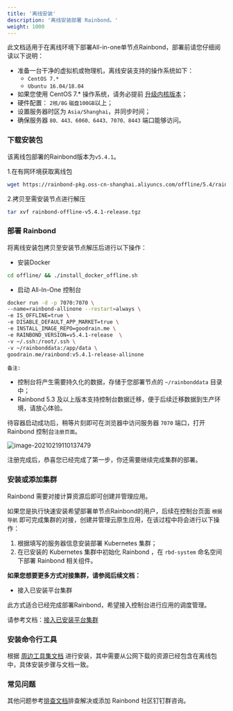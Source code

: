 ```yaml
---
title: '离线安装'
description: '离线安装部署 Rainbond。'
weight: 1000
---
```



此文档适用于在离线环境下部署All-in-one单节点Rainbond，部署前请您仔细阅读以下说明：

- 准备一台干净的虚拟机或物理机，离线安装支持的操作系统如下：
  -  `CentOS 7.*` 
  -  `Ubuntu 16.04/18.04` 
- 如果您使用 CentOS 7.* 操作系统，请务必提前 [升级内核版本](https://t.goodrain.com/t/topic/1305)；
- 硬件配置： `2核/8G` `磁盘100GB`以上；
- 设置服务器时区为 `Asia/Shanghai`，并同步时间；
- 确保服务器 `80、443、6060、6443、7070、8443` 端口能够访问。


### 下载安装包

该离线包部署的Rainbond版本为`v5.4.1`。

1.在有网环境获取离线包

```bash
wget https://rainbond-pkg.oss-cn-shanghai.aliyuncs.com/offline/5.4/rainbond-offline-v5.4.1-release.tgz
```

2.拷贝至需安装节点进行解压

```bash
tar xvf rainbond-offline-v5.4.1-release.tgz
```
### 部署 Rainbond

将离线安装包拷贝至安装节点解压后进行以下操作：

- 安装Docker

```bash
cd offline/ && ./install_docker_offline.sh
```

- 启动 All-In-One 控制台

```bash
docker run -d -p 7070:7070 \
--name=rainbond-allinone --restart=always \
-e IS_OFFLINE=true \
-e DISABLE_DEFAULT_APP_MARKET=true \
-e INSTALL_IMAGE_REPO=goodrain.me \
-e RAINBOND_VERSION=v5.4.1-release  \
-v ~/.ssh:/root/.ssh \
-v ~/rainbonddata:/app/data \
goodrain.me/rainbond:v5.4.1-release-allinone
```

`备注:`

- 控制台将产生需要持久化的数据，存储于您部署节点的 `~/rainbonddata` 目录中；
- Rainbond 5.3 及以上版本支持控制台数据迁移，便于后续迁移数据到生产环境，请放心体验。


待容器启动成功后，稍等片刻即可在浏览器中访问服务器 `7070` 端口，打开 Rainbond 控制台`注册页面`。

![image-20210219110137479](https://static.goodrain.com/images/5.3/regist.png)

注册完成后，恭喜您已经完成了第一步，你还需要继续完成集群的部署。

### 安装或添加集群

Rainbond 需要对接计算资源后即可创建并管理应用。

如果您是执行快速安装希望部署单节点Rainbond的用户，后续在控制台页面 `根据导航` 即可完成集群的对接，创建并管理云原生应用，在该过程中将会进行以下操作：

1. 根据填写的服务器信息安装部署 Kubernetes 集群；
2. 在已安装的 Kubernetes 集群中初始化 Rainbond ，在 `rbd-system` 命名空间下部署 Rainbond 相关组件。

**如果您想要更多方式对接集群，请参阅后续文档：**


- 接入已安装平台集群

此方式适合已经完成部署Rainbond，希望接入控制台进行应用的调度管理。

请参考文档：[接入已安装平台集群](/docs/user-operations/deploy/install-by-rainbond/)


### 安装命令行工具

根据 [周边工具集文档](https://www.rainbond.com/docs/user-operations/tools/) 进行安装，其中需要从公网下载的资源已经包含在离线包中，具体安装步骤与文档一致。


### 常见问题


其他问题参考[排查文档](/docs/user-operations/cluster-manage/check/)排查解决或添加 Rainbond 社区钉钉群咨询。

